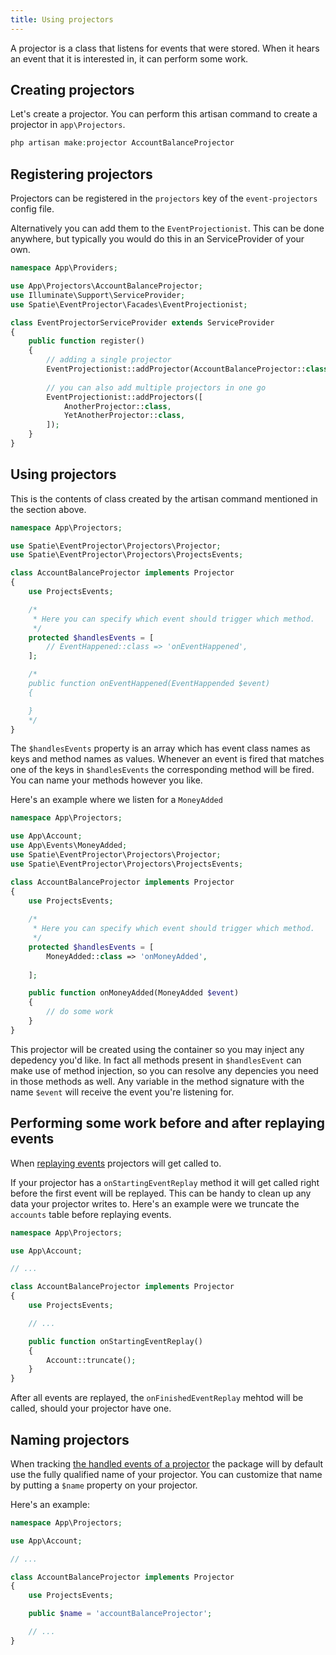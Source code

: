 ```yaml
---
title: Using projectors
---
```


A projector is a class that listens for events that were stored. When it hears an event that it is interested in, it can perform some work.

## Creating projectors

Let's create a projector. You can perform this artisan command to create a projector in `app\Projectors`.

```php
php artisan make:projector AccountBalanceProjector
```

## Registering projectors

Projectors can be registered in the `projectors` key of the `event-projectors` config file.

Alternatively you can add them to the `EventProjectionist`. This can be done anywhere, but typically you would do this in an ServiceProvider of your own.

```php
namespace App\Providers;

use App\Projectors\AccountBalanceProjector;
use Illuminate\Support\ServiceProvider;
use Spatie\EventProjector\Facades\EventProjectionist;

class EventProjectorServiceProvider extends ServiceProvider
{
    public function register()
    {
        // adding a single projector
        EventProjectionist::addProjector(AccountBalanceProjector::class);
        
        // you can also add multiple projectors in one go
        EventProjectionist::addProjectors([
            AnotherProjector::class,
            YetAnotherProjector::class,
        ]);
    }
}
```

## Using projectors

This is the contents of class created by the artisan command mentioned in the section above.

```php
namespace App\Projectors;

use Spatie\EventProjector\Projectors\Projector;
use Spatie\EventProjector\Projectors\ProjectsEvents;

class AccountBalanceProjector implements Projector
{
    use ProjectsEvents;

    /*
     * Here you can specify which event should trigger which method.
     */
    protected $handlesEvents = [
        // EventHappened::class => 'onEventHappened',
    ];

    /*
    public function onEventHappened(EventHappended $event)
    {

    }
    */
}
```

The `$handlesEvents` property is an array which has event class names as keys and method names as values. Whenever an event is fired that matches one of the keys in `$handlesEvents` the corresponding method will be fired. You can name your methods however you like.

Here's an example where we listen for a `MoneyAdded`

```php
namespace App\Projectors;

use App\Account;
use App\Events\MoneyAdded;
use Spatie\EventProjector\Projectors\Projector;
use Spatie\EventProjector\Projectors\ProjectsEvents;

class AccountBalanceProjector implements Projector
{
    use ProjectsEvents;
    
    /*
     * Here you can specify which event should trigger which method.
     */
    protected $handlesEvents = [
        MoneyAdded::class => 'onMoneyAdded',
      
    ];

    public function onMoneyAdded(MoneyAdded $event)
    {
        // do some work
    }
}
```

This projector will be created using the container so you may inject any depedency you'd like. In fact all methods present in `$handlesEvent` can make use of method injection, so you can resolve any depencies you need in those methods as well. Any variable in the method signature with the name `$event` will receive the event you're listening for.

## Performing some work before and after replaying events

When [replaying events](/laravel-event-projector/v1/replaying-events/replaying-events) projectors will get called to.

If your projector has a `onStartingEventReplay` method it will get called right before the first event will be replayed. This can be handy to clean up any data your projector writes to. Here's an example were we truncate the `accounts` table before replaying events.

```php
namespace App\Projectors;

use App\Account;

// ...

class AccountBalanceProjector implements Projector
{
    use ProjectsEvents;

    // ...

    public function onStartingEventReplay()
    {
        Account::truncate();
    }
}
```

After all events are replayed, the `onFinishedEventReplay` mehtod will be called, should your projector have one.

## Naming projectors

When tracking [the handled events of a projector](/laravel-event-projector/v1/replaying-events/tracking-handled-events) the package will by default use the fully qualified name of your projector. You can customize that name by putting a `$name` property on your projector.

Here's an example:

```php
namespace App\Projectors;

use App\Account;

// ...

class AccountBalanceProjector implements Projector
{
    use ProjectsEvents;

    public $name = 'accountBalanceProjector';

    // ...
}
```